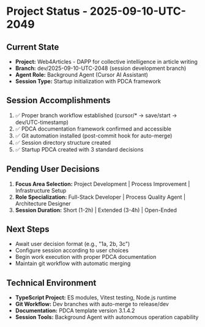 # Project Status - 2025-09-10-UTC-2049

## Current State
- **Project:** Web4Articles - DAPP for collective intelligence in article writing
- **Branch:** dev/2025-09-10-UTC-2048 (session development branch)
- **Agent Role:** Background Agent (Cursor AI Assistant)
- **Session Type:** Startup initialization with PDCA framework

## Session Accomplishments
1. ✅ Proper branch workflow established (cursor/* → save/start → dev/UTC-timestamp)
2. ✅ PDCA documentation framework confirmed and accessible
3. ✅ Git automation installed (post-commit hook for auto-merge)
4. ✅ Session directory structure created
5. ✅ Startup PDCA created with 3 standard decisions

## Pending User Decisions
1. **Focus Area Selection:** Project Development | Process Improvement | Infrastructure Setup
2. **Role Specialization:** Full-Stack Developer | Process Quality Agent | Architecture Designer  
3. **Session Duration:** Short (1-2h) | Extended (3-4h) | Open-Ended

## Next Steps
- Await user decision format (e.g., "1a, 2b, 3c")
- Configure session according to user choices
- Begin work execution with proper PDCA documentation
- Maintain git workflow with automatic merging

## Technical Environment
- **TypeScript Project:** ES modules, Vitest testing, Node.js runtime
- **Git Workflow:** Dev branches with auto-merge to release/dev
- **Documentation:** PDCA template version 3.1.4.2
- **Session Tools:** Background Agent with autonomous operation capability